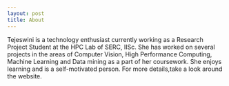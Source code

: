 ```yaml
---
layout: post
title: About
---
```


Tejeswini is a technology enthusiast currently working as a Research Project Student at the HPC Lab of SERC, IISc. She has worked on several projects in the areas of Computer Vision, High Performance Computing, Machine Learning and Data mining as a part of her coursework. She enjoys learning and is a self-motivated person. For more details,take a look around the website.


